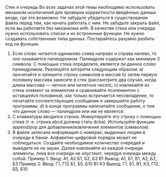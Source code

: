Стек и очередь
Во всех задачах этой темы необходимо использовать механизм исключений для
проверки корректности введённых данных везде, где это возможно.
Не забудьте убедиться в существовании файла перед тем, как начать работать с ним.
Не забудьте закрыть файл, если вы работаете без механизма with.
В качестве стека или очереди нужно использовать списки и их встроенные функции. Не
нужно создавать собственные типы данных.
Постарайтесь разумно разбить код на функции.
1. Если слово читается одинаково слева направо и справа
налево, то оно называется палиндромом. Палиндром
содержит как минимум 3 символа.
С помощью стека определите, является ли данное слово
палиндромом.
Реализуйте алгоритм следующим образом:
a) прочитайте и запишите строку символов в массив
b) затем первую половину массива занесите в стек
(рассмотрите два случая, когда длина массива — четное или
нечетное число);
c) извлекайте из стека элемент за элементом и сравнивайте
поэлементно с оставшейся половиной, как только встречается
несовпадение, то печатайте соответствующее сообщение и
завершайте работу программы;
d) в конце программы напечатайте сообщение, о том что
данное слово — палиндром или им не является.
2. С клавиатуры вводится строка. Инвертируйте эту строку с
помощью стека (т. е. строка abcd должна стать dcba).
Используйте функции append/pop для
добавления/извлечения элементов (символов).
3. В файле записана информация о номерах, выданных людям в
очереди в банке. Алфавитно-цифровой порядок может не
соблюдаться. Создайте необходимое количество очередей и
выведите их на экран. Далее извлекайте из каждой очереди
элементы, пока все очереди не опустеют, чередуя очереди
между собой.
Пример 1:
Ввод:
А1, А2
Б1, Б2, Б3
В1
Вывод:
А1, Б1, В1, А2, Б2, Б3
Пример 2:
Ввод:
Г1, Г12
Б1, Б5, Б10
В1
К3
Вывод:
Г1, Б1, В1, К3, Г12, Б5,
Б10
